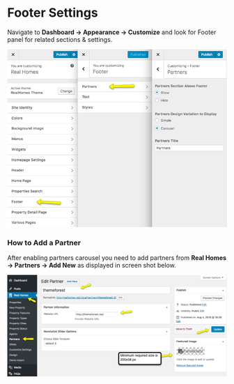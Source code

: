 # Footer Settings

Navigate to **Dashboard → Appearance → Customize** and look for Footer panel for related sections & settings.

![Footer Settings](images/home-setup/partners-settings-full.png)

### How to Add a Partner

After enabling partners carousel you need to add partners from **Real Homes → Partners → Add New** as displayed in screen shot below.

![Home Page Properties](images/home-setup/add-partner.png)